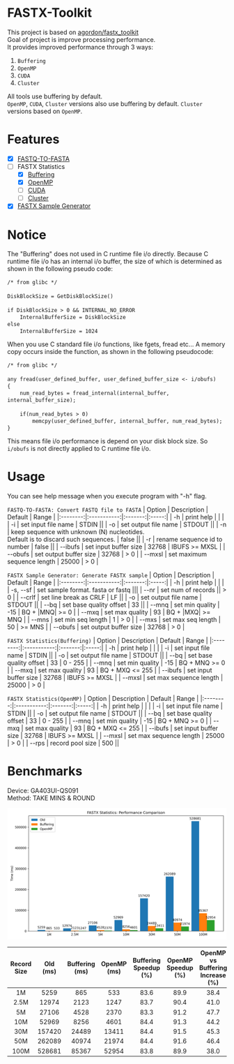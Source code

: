 

# FASTX-Toolkit
This project is based on [agordon/fastx_toolkit](https://github.com/agordon/fastx_toolkit)  
Goal of project is improve processing performance.  
It provides improved performance through 3 ways:

1. `Buffering`
2. `OpenMP`
3. `CUDA`
4. `Cluster`

All tools use buffering by default.  
`OpenMP`, `CUDA`, `Cluster` versions also use buffering by default.
`Cluster` versions based on `OpenMP`.

# Features
- [x] [FASTQ-TO-FASTA](fastx-toolkit/fastq-to-fasta)
- [ ] FASTX Statistics
	- [x] [Buffering](fastx-toolkit/fastx-qual-stats)
	- [x] [OpenMP](fastx-toolkit/fastx-qual-stats-omp)
	- [ ] [CUDA](fastx-toolkit/fastx-qual-stats-cuda)
	- [ ] [Cluster](fastx-toolkit/fastx-qual-stats-cluster)
- [x] [FASTX Sample Generator](fastx-toolkit/fastx-samp-gen)

# Notice
The "Buffering" does not used in C runtime file i/o directly.
Because C runtime file i/o has an internal i/o buffer, the size of which is determined as shown in the following pseudo code:

```Pseudo
/* from glibc */

DiskBlockSize = GetDiskBlockSize()

if DiskBlockSize > 0 && INTERNAL_NO_ERROR
	InternalBufferSize = DiskBlockSize
else
	InternalBufferSize = 1024
```

When you use C standard file i/o functions, like fgets, fread etc... 
A memory copy occurs inside the function, as shown in the following pseudocode:

```
/* from glibc */

any fread(user_defined_buffer, user_defined_buffer_size <- i/obufs)
{
	num_read_bytes = fread_internal(internal_buffer, internal_buffer_size);

	if(num_read_bytes > 0)
		memcpy(user_defined_buffer, internal_buffer, num_read_bytes);
}
```

This means file i/o performance is depend on your disk block size.
So `i/obufs` is not directly applied to C runtime file i/o.

# Usage
You can see help message when you execute program with "-h" flag.  

`FASTQ-TO-FASTA: Convert FASTQ file to FASTA`
|  Option  | Description | Default | Range | 
|:--------:|:-----------:|:-------:|:-----:|
| -h       | print help  |         |       |
| -i       | set input file name | STDIN ||
| -o       | set output file name | STDOUT ||
| -n       | keep sequence with unknown (N) nucleotides.<br/>Default is to discard such sequences. | false ||
| -r       | rename sequence id to number | false ||
| -\-ibufs | set input buffer size | 32768 | IBUFS >= MXSL |
| -\-obufs | set output buffer size | 32768 | > 0 |
| -\-mxsl  | set maximum sequence length | 25000 | > 0 |

`FASTX Sample Generator: Generate FASTX sample`
|  Option  | Description | Default | Range | 
|:--------:|:-----------:|:-------:|:-----:|
| -h        | print help  |         |       |
| -s, -\-sf | set sample format. fasta or fastq |||
| -\-nr     | set num of records || > 0 |
| -\-crlf   | set line break as CRLF | LF ||
| -o        | set output file name | STDOUT ||
| -\-bq     | set base quality offset | 33 ||
| -\-mnq    | set min quality | -15 | BQ + \|MNQ\| >= 0 |
| -\-mxq    | set max quality | 93 | BQ + \|MXQ\| >= MNQ |
| -\-mns    | set min seq length | 1 | > 0 |
| -\-mxs    | set max seq length | 50 | >= MNS |
| -\-obufs  | set output buffer size | 32768 | > 0 |

`FASTX Statistics(Buffering)`
|  Option  | Description | Default | Range | 
|:--------:|:-----------:|:-------:|:-----:|
| -h       | print help  |         |       |
| -i       | set input file name | STDIN ||
| -o       | set output file name | STDOUT ||
| -\-bq    | set base quality offset | 33 | 0 - 255 |
| -\-mnq   | set min quality | -15 | BQ + MNQ >= 0 |
| -\-mxq   | set max quality | 93  | BQ + MXQ <= 255 |
| -\-ibufs | set input buffer size | 32768 | IBUFS >= MXSL |
| -\-mxsl  | set max sequence length | 25000 | > 0 |

`FASTX Statistics(OpenMP)`
|  Option  | Description | Default | Range | 
|:--------:|:-----------:|:-------:|:-----:|
| -h       | print help  |         |       |
| -i       | set input file name | STDIN ||
| -o       | set output file name | STDOUT ||
| -\-bq    | set base quality offset | 33 | 0 - 255 |
| -\-mnq   | set min quality | -15 | BQ + MNQ >= 0 |
| -\-mxq   | set max quality | 93  | BQ + MXQ <= 255 |
| -\-ibufs | set input buffer size | 32768 | IBUFS >= MXSL |
| -\-mxsl  | set max sequence length | 25000 | > 0 |
| -\-rps   | record pool size | 500 ||

# Benchmarks
Device: GA403UI-QS091  
Method: TAKE MINS & ROUND

![Performance Comparison](fastx-toolkit/tests/results/fastx-statistics.png)

| Record Size | Old (ms) | Buffering (ms) | OpenMP (ms) | Buffering Speedup (%) | OpenMP Speedup (%) | OpenMP vs Buffering Increase (%) |
|:-----------:|:--------:|:--------------:|:-----------:|:---------------------:|:-------------------:|:--------------------------------:|
| 1M          | 5259     | 865            | 533         | 83.6                  | 89.9                | 38.4                             |
| 2.5M        | 12974    | 2123           | 1247        | 83.7                  | 90.4                | 41.0                             |
| 5M          | 27106    | 4528           | 2370        | 83.3                  | 91.2                | 47.7                             |
| 10M         | 52969    | 8256           | 4601        | 84.4                  | 91.3                | 44.2                             |
| 30M         | 157420   | 24489          | 13411       | 84.4                  | 91.5                | 45.3                             |
| 50M         | 262089   | 40974          | 21974       | 84.4                  | 91.6                | 46.4                             |
| 100M        | 528681   | 85367          | 52954       | 83.8                  | 89.9                | 38.0                             |